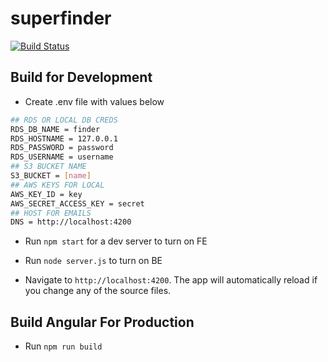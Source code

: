 # superfinder

[![Build Status](https://travis-ci.com/seekandfindinc/superfinder.svg?branch=master)](https://travis-ci.com/seekandfindinc/superfinder)

## Build for Development

- Create .env file with values below

```bash
## RDS OR LOCAL DB CREDS
RDS_DB_NAME = finder
RDS_HOSTNAME = 127.0.0.1
RDS_PASSWORD = password
RDS_USERNAME = username
## S3 BUCKET NAME
S3_BUCKET = [name]
## AWS KEYS FOR LOCAL
AWS_KEY_ID = key
AWS_SECRET_ACCESS_KEY = secret
## HOST FOR EMAILS
DNS = http://localhost:4200
```

- Run `npm start` for a dev server to turn on FE

- Run `node server.js`  to turn on BE

- Navigate to `http://localhost:4200`. The app will automatically reload if you change any of the source files.

## Build Angular For Production

- Run `npm run build`